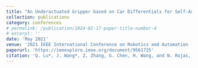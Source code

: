 ```yaml
---
title: "An Underactuated Gripper based on Car Differentials for Self-Adaptive Grasping with Passive Disturbance Rejection"
collection: publications
category: conferences
# permalink: /publication/2024-02-17-paper-title-number-4
# excerpt: ''
date: 'May 2021'
venue: '2021 IEEE International Conference on Robotics and Automation (ICRA)'
paperurl: 'https://ieeexplore.ieee.org/document/9561725'
citation: 'Q. Lu*, J. Wang*, Z. Zhang, G. Chen, H. Wang, and N. Rojas, “An Underactuated Gripper based on Car Differentials for Self-Adaptive Grasping with Passive Disturbance Rejection”, 2021 IEEE International Conference on Robotics and Automation (ICRA), May 2021, no. Icra, pp. 2605–2611. doi: 10.1109/ICRA48506.2021.9561725. [*Equal Contribution]'
---
```


